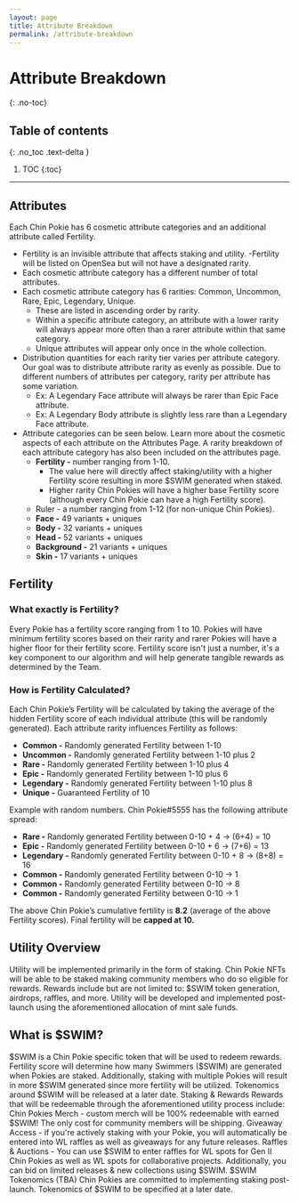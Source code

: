 ```yaml
---
layout: page
title: Attribute Breakdown
permalink: /attribute-breakdown
---
```

# Attribute Breakdown 
{: .no-toc}
## Table of contents
{: .no_toc .text-delta }

1. TOC
{:toc}
---
## Attributes
Each Chin Pokie has 6 cosmetic attribute categories and an additional attribute called Fertility. 
- Fertility is an invisible attribute that affects staking and utility. 
-Fertility will be listed on OpenSea but will not have a designated rarity. 
- Each cosmetic attribute category has a different number of total attributes.
- Each cosmetic attribute category has 6 rarities: Common, Uncommon, Rare, Epic, Legendary, Unique.
  - These are listed in ascending order by rarity. 
  - Within a specific attribute category, an attribute with a lower rarity will always appear more often than a rarer attribute within that same category. 
  - Unique attributes will appear only once in the whole collection. 
- Distribution quantities for each rarity tier varies per attribute category. Our goal was to distribute attribute rarity as evenly as possible. Due to different numbers of attributes per category, rarity per attribute has some variation. 
  - Ex:  A Legendary Face attribute will always be rarer than Epic Face attribute. 
  - Ex: A Legendary Body attribute is slightly less rare than a Legendary Face attribute. 
- Attribute categories can be seen below. Learn more about the cosmetic aspects of each attribute on the Attributes Page. A rarity breakdown of each attribute category has also been included on the attributes page. 
  - **Fertility -** number ranging from 1-10. 
    - The value here will directly affect staking/utility with a higher Fertility score resulting in more \$SWIM generated when staked. 
    - Higher rarity Chin Pokies will have a higher base Fertility score (although every Chin Pokie can have a high Fertility score). 
  - Ruler - a number ranging from 1-12 (for non-unique Chin Pokies). 
  - **Face -** 49 variants + uniques
  - **Body -** 32 variants + uniques
  - **Head -** 52 variants + uniques
  - **Background -** 21 variants + uniques
  - **Skin -** 17 variants + uniques

## Fertility

### What exactly is Fertility?
Every Pokie has a fertility score ranging from 1 to 10. Pokies will have minimum fertility scores based on their rarity and rarer Pokies will have a higher floor for their fertility score. Fertility score isn't just a number, it's a key component to our algorithm and will help generate tangible rewards as determined by the Team.
### How is Fertility Calculated?
Each Chin Pokie’s Fertility will be calculated by taking the average of the hidden Fertility score of each individual attribute (this will be randomly generated). Each attribute rarity influences Fertility as follows:
- **Common -** Randomly generated Fertility between 1-10
- **Uncommon -** Randomly generated Fertility between 1-10 plus 2
- **Rare -** Randomly generated Fertility between 1-10  plus 4
- **Epic -** Randomly generated Fertility between 1-10 plus 6
- **Legendary -** Randomly generated Fertility between 1-10 plus 8
- **Unique -** Guaranteed Fertility of 10

Example with random numbers.
Chin Pokie#5555 has the following attribute spread:
 - **Rare -**  Randomly generated Fertility between 0-10 + 4 -> (6+4) = 10
 - **Epic -** Randomly generated Fertility between 0-10 + 6 -> (7+6) = 13
 - **Legendary -** Randomly generated Fertility between 0-10 + 8 -> (8+8) = 16
 - **Common -** Randomly generated Fertility between 0-10 -> 1
 - **Common -** Randomly generated Fertility between 0-10 -> 8
 - **Common -** Randomly generated Fertility between 0-10 -> 1
> 
The above Chin Pokie’s cumulative fertility is **8.2** (average of the above Fertility scores). 
Final fertility will be **capped at 10.** 

## Utility Overview
Utility will be implemented primarily in the form of staking. Chin Pokie NFTs will be able to be staked making community members who do so eligible for rewards. Rewards include but are not limited to: \$SWIM token generation, airdrops, raffles, and more. Utility will be developed and implemented post-launch using the aforementioned allocation of mint sale funds. 
## What is \$SWIM?
\$SWIM is a Chin Pokie specific token that will be used to redeem rewards. Fertility score will determine how many Swimmers (\$SWIM) are generated when Pokies are staked. Additionally, staking with multiple Pokies will result in more \$SWIM generated since more fertility will be utilized. Tokenomics around \$SWIM will be released at a later date. 
Staking & Rewards
Rewards that will be redeemable through the aforementioned utility process include:
Chin Pokies Merch - custom merch will be 100% redeemable with earned \$SWIM! The only cost for community members will be shipping.
Giveaway Access - if you're actively staking with your Pokie, you will automatically be entered into WL raffles as well as giveaways for any future releases.
Raffles & Auctions - You can use \$SWIM to enter raffles for WL spots for Gen II Chin Pokies as well as WL spots for collaborative projects. Additionally, you can bid on limited releases & new collections using \$SWIM.
\$SWIM Tokenomics (TBA)
Chin Pokies are committed to implementing staking post-launch. Tokenomics of \$SWIM to be specified at a later date. 
